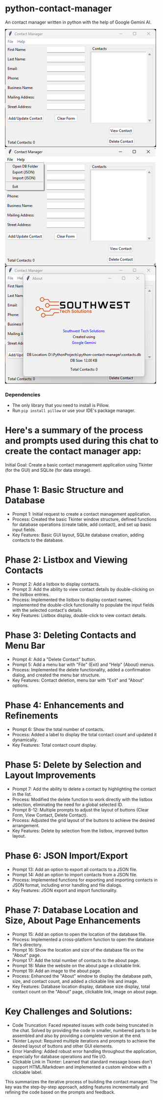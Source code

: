 # python-contact-manager
An contact manager written in python with the help of Google Gemini AI. 

![text](img/python-contact-manager-main-window.png) 
![text](img/python-contact-manager-file-menu.png) 
![text](img/python-contact-manager-about-window.png)

### Dependencies 
 - The only library that you need to install is Pillow.
 - Run `pip install pillow` or use your IDE's package manager. 

# Here's a summary of the process and prompts used during this chat to create the contact manager app:

Initial Goal: Create a basic contact management application using Tkinter (for the GUI) and SQLite (for data storage).

# Phase 1: Basic Structure and Database
 - Prompt 1: Initial request to create a contact management application.
 - Process: Created the basic Tkinter window structure, defined functions for database operations (create table, add contact), and set up basic input fields.
 - Key Features: Basic GUI layout, SQLite database creation, adding contacts to the database.

# Phase 2: Listbox and Viewing Contacts
 - Prompt 2: Add a listbox to display contacts.
 - Prompt 3: Add the ability to view contact details by double-clicking on the listbox entries.
 - Process: Implemented the listbox to display contact names, implemented the double-click functionality to populate the input fields with the selected contact's details.
 - Key Features: Listbox display, double-click to view contact details.

# Phase 3: Deleting Contacts and Menu Bar
 - Prompt 4: Add a "Delete Contact" button.
 - Prompt 5: Add a menu bar with "File" (Exit) and "Help" (About) menus.
 - Process: Implemented the delete functionality, added a confirmation dialog, and created the menu bar structure.
 - Key Features: Contact deletion, menu bar with "Exit" and "About" options.

# Phase 4: Enhancements and Refinements
 - Prompt 6: Show the total number of contacts.
 - Process: Added a label to display the total contact count and updated it dynamically.
 - Key Features: Total contact count display.

# Phase 5: Delete by Selection and Layout Improvements
 - Prompt 7: Add the ability to delete a contact by highlighting the contact in the list.
 - Process: Modified the delete function to work directly with the listbox selection, eliminating the need for a global selected ID.
 - Prompt 8-12: Multiple prompts to adjust the layout of buttons (Clear Form, View Contact, Delete Contact).
 - Process: Adjusted the grid layout of the buttons to achieve the desired arrangement.
 - Key Features: Delete by selection from the listbox, improved button layout.

# Phase 6: JSON Import/Export
 - Prompt 13: Add an option to export all contacts to a JSON file.
 - Prompt 14: Add an option to import contacts from a JSON file.
 - Process: Implemented functions for exporting and importing contacts in JSON format, including error handling and file dialogs.
 - Key Features: JSON export and import functionality.

# Phase 7: Database Location and Size, About Page Enhancements
 - Prompt 15: Add an option to open the location of the database file.
 - Process: Implemented a cross-platform function to open the database file's directory.
 - Prompt 16: Show the location and size of the database file on the "About" page.
 - Prompt 17: Add the total number of contacts to the about page.
 - Prompt 18: Make the website on the about page a clickable link.
 - Prompt 19: Add an image to the about page.
 - Process: Enhanced the "About" window to display the database path, size, and contact count, and added a clickable link and image.
 - Key Features: Database location display, database size display, total contact count on the "About" page, clickable link, image on about page.

# Key Challenges and Solutions:
 - Code Truncation: Faced repeated issues with code being truncated in the chat. Solved by providing the code in smaller, numbered parts to be assembled and also by providing a complete version at the end.
 - Tkinter Layout: Required multiple iterations and prompts to achieve the desired layout of buttons and other GUI elements.
 - Error Handling: Added robust error handling throughout the application, especially for database operations and file I/O.
 - Clickable Link in Tkinter: Learned that standard message boxes don't support HTML/Markdown and implemented a custom window with a clickable label.

This summarizes the iterative process of building the contact manager. The key was the step-by-step approach, adding features incrementally and refining the code based on the prompts and feedback.

